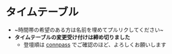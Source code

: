 # タイムテーブル
- ~時間帯の希望のある方は名前を埋めてプルリクしてください~
- **タイムテーブルの変更受け付けは締め切りました**
    - 登壇順は [connpass](https://engineers-day.connpass.com/event/91473/) でご確認のほど、よろしくお願いします